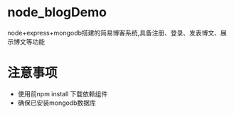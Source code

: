 # node_blogDemo
node+express+mongodb搭建的简易博客系统,具备注册、登录、发表博文、展示博文等功能

# 注意事项
* 使用前npm install 下载依赖组件
* 确保已安装mongodb数据库
